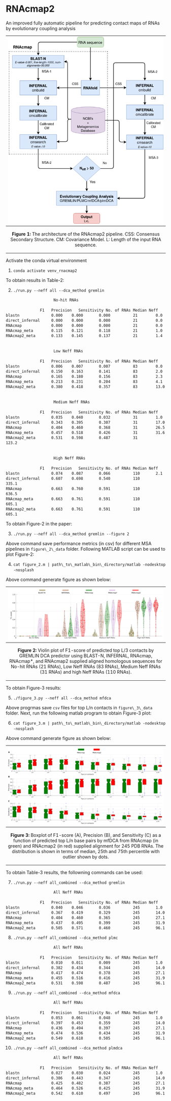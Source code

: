 # RNAcmap2
An improved fully automatic pipeline for predicting contact maps of RNAs by evolutionary coupling analysis


|![](../docs/figure_1.png)
|----|
| <p align="center"> <b>Figure 1:</b> The architecture of the RNAcmap2 pipeline. CSS: Consensus Secondary Structure. CM: Covariance Model. L: Length of the input RNA sequence.|

Activate the conda virtual environment

1. `conda activate venv_rnacmap2`


To obtain results in Table-2:

2. `./run.py --neff all --dca_method gremlin`

```
 	 	 	 	 	 No-hit RNAs

		       F1	Precision	Sensitivity	No. of RNAs	Median Neff
blastn              0.000 	 0.000 		 0.000		    21		  0.0    
direct_infernal     0.000 	 0.000 		 0.000		    21		  0.0    
RNAcmap             0.000 	 0.000 		 0.000		    21		  0.0    
RNAcmap_meta        0.115 	 0.121 		 0.118		    21		  1.0    
RNAcmap2_meta       0.133 	 0.145 		 0.137		    21		  1.4    


 	 	 	 	 	 Low Neff RNAs

		       F1	Precision	Sensitivity	No. of RNAs	Median Neff
blastn              0.006 	 0.007 		 0.007		    83		  0.0    
direct_infernal     0.150 	 0.163 		 0.141		    83		  2.0    
RNAcmap             0.165 	 0.180 		 0.156		    83		  2.3    
RNAcmap_meta        0.213 	 0.231 		 0.204		    83		  4.1    
RNAcmap2_meta       0.380 	 0.418 		 0.357		    83		  13.0    


 	 	 	 	 	 Medium Neff RNAs

		       F1	Precision	Sensitivity	No. of RNAs	Median Neff
blastn              0.035 	 0.040 		 0.032		    31		  1.0    
direct_infernal     0.343 	 0.395 		 0.307		    31		  17.0    
RNAcmap             0.404 	 0.460 		 0.368		    31		  26.5    
RNAcmap_meta        0.457 	 0.518 		 0.426		    31		  31.6    
RNAcmap2_meta       0.531 	 0.598 		 0.487		    31		  123.2    


 	 	 	 	 	 High Neff RNAs

		       F1	Precision	Sensitivity	No. of RNAs	Median Neff
blastn              0.074 	 0.087 		 0.066		    110		  2.1    
direct_infernal     0.607 	 0.698 		 0.540		    110		  335.1    
RNAcmap             0.663 	 0.760 		 0.591		    110		  636.5    
RNAcmap_meta        0.663 	 0.761 		 0.591		    110		  605.1    
RNAcmap2_meta       0.663 	 0.761 		 0.591		    110		  605.1
```


To obtain Figure-2 in the paper:

3. `./run.py --neff all --dca_method gremlin --figure 2`

Above command save performance metrics (in csv) for different MSA pipelines in `figure\_2\_data` folder. Following MATLAB script can be used to plot Figure-2:

4. `cat figure_2.m | path\_to\_matlab\_bin\_directory/matlab -nodesktop -nosplash`

Above command generate figure as shown below:

|![](../docs/figure_2.png)
|----|
| <p align="center"> <b>Figure 2:</b> Violin plot of F1-score of predicted top L/3 contacts by GREMLIN DCA predictor using BLAST-N, INFERNAL, RNAcmap, RNAcmap*, and RNAcmap2 supplied aligned homologous sequences for No-hit RNAs (21 RNAs), Low Neff RNAs (83 RNAs), Medium Neff RNAs (31 RNAs) and high Neff RNAs (110 RNAs).|



To obtain Figure-3 results:

5. `./figure_3.py --neff all --dca_method mfdca`

Above progrmas save `csv` files for top L/n contacts in `figure\_3\_data` folder. Next, run the following matlab program to obtain Figure-3 plot:

6. `cat figure_3.m | path\_to\_matlab\_bin\_directory/matlab -nodesktop -nosplash`


Above command generate figure as shown below:

|![](../docs/figure_3.png)
|----|
| <p align="center"> <b>Figure 3:</b> Boxplot of F1-score (A), Precision (B), and Sensitivity (C) as a function of predicted top L/n base pairs by mfDCA from RNAcmap (in green) and RNAcmap2 (in red) supplied alignment for 245 PDB RNAs. The distribution is shown in terms of median, 25th and 75th percentile with outlier shown by dots.|



To obtain Table-3 results, the followning commands can be used:

7. `./run.py --neff all_combined --dca_method gremlin`

```
 	 	 	 	 	 All Neff RNAs

		       F1	Precision	Sensitivity	No. of RNAs	Median Neff
blastn              0.040 	 0.046 		 0.036		    245		  1.0    
direct_infernal     0.367 	 0.419 		 0.329		    245		  14.0    
RNAcmap             0.404 	 0.460 		 0.365		    245		  27.1    
RNAcmap_meta        0.437 	 0.495 		 0.399		    245		  31.9    
RNAcmap2_meta       0.505 	 0.571 		 0.460		    245		  96.1
```

8. `./run.py --neff all_combined --dca_method plmc`

```
 	 	 	 	 	 All Neff RNAs

		       F1	Precision	Sensitivity	No. of RNAs	Median Neff
blastn              0.010 	 0.011 		 0.009		    245		  1.0    
direct_infernal     0.382 	 0.434 		 0.344		    245		  14.0    
RNAcmap             0.417 	 0.474 		 0.378		    245		  27.1    
RNAcmap_meta        0.455 	 0.516 		 0.416		    245		  31.9    
RNAcmap2_meta       0.531 	 0.598 		 0.487		    245		  96.1
```

9. `./run.py --neff all_combined --dca_method mfdca`

```
 	 	 	 	 	 All Neff RNAs

		       F1	Precision	Sensitivity	No. of RNAs	Median Neff
blastn              0.053 	 0.061 		 0.048		    245		  1.0    
direct_infernal     0.397 	 0.453 		 0.359		    245		  14.0    
RNAcmap             0.436 	 0.494 		 0.397		    245		  27.1    
RNAcmap_meta        0.474 	 0.536 		 0.434		    245		  31.9    
RNAcmap2_meta       0.549 	 0.618 		 0.505		    245		  96.1
```

10. `./run.py --neff all_combined --dca_method plmdca`

```
 	 	 	 	 	 All Neff RNAs

		       F1	Precision	Sensitivity	No. of RNAs	Median Neff
blastn              0.027 	 0.030 		 0.024		    245		  1.0    
direct_infernal     0.386 	 0.443 		 0.347		    245		  14.0    
RNAcmap             0.425 	 0.482 		 0.387		    245		  27.1    
RNAcmap_meta        0.464 	 0.526 		 0.425		    245		  31.9    
RNAcmap2_meta       0.542 	 0.610 		 0.497		    245		  96.1
```

